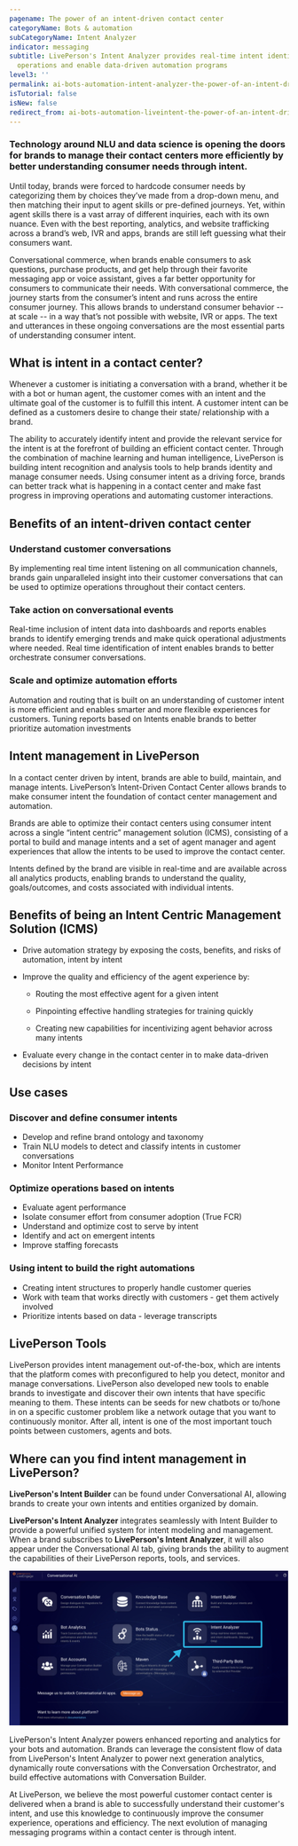 ```yaml
---
pagename: The power of an intent-driven contact center
categoryName: Bots & automation
subCategoryName: Intent Analyzer
indicator: messaging
subtitle: LivePerson's Intent Analyzer provides real-time intent identification to help businesses optimize
  operations and enable data-driven automation programs
level3: ''
permalink: ai-bots-automation-intent-analyzer-the-power-of-an-intent-driven-contact-center.html
isTutorial: false
isNew: false
redirect_from: ai-bots-automation-liveintent-the-power-of-an-intent-driven-contact-center.html
---
```

### Technology around NLU and data science is opening the doors for brands to manage their contact centers more efficiently by better understanding consumer needs through intent.

Until today, brands were forced to hardcode consumer needs by categorizing them by choices they’ve made from a drop-down menu, and then matching their input to agent skills or pre-defined journeys. Yet, within agent skills there is a vast array of different inquiries, each with its own nuance. Even with the best reporting, analytics, and website trafficking across a brand’s web, IVR and apps, brands are still left guessing what their consumers want.

Conversational commerce, when brands enable consumers to ask questions, purchase products, and get help through their favorite messaging app or voice assistant, gives a far better opportunity for consumers to communicate their needs. With conversational commerce, the journey starts from the consumer’s intent and runs across the entire consumer journey. This allows brands to understand consumer behavior -- at scale -- in a way that’s not possible with website, IVR or apps. The text and utterances in these ongoing conversations are the most essential parts of understanding consumer intent.

## What is intent in a contact center?

Whenever a customer is initiating a conversation with a brand, whether it be with a bot or human agent, the customer comes with an intent and the ultimate goal of the customer is to fulfill this intent. A customer intent can be defined as a customers desire to change their state/ relationship with a brand.

The ability to accurately identify intent and provide the relevant service for the intent is at the forefront of building an efficient contact center. Through the combination of machine learning and human intelligence, LivePerson is building intent recognition and analysis tools to help brands identity and manage consumer needs. Using consumer intent as a driving force, brands can better track what is happening in a contact center and make fast progress in improving operations and automating customer interactions.

## Benefits of an intent-driven contact center

### Understand customer conversations

By implementing real time intent listening on all communication channels, brands gain unparalleled insight into their customer conversations that can be used to optimize operations throughout their contact centers.

### Take action on conversational events

Real-time inclusion of intent data into dashboards and reports enables brands to identify emerging trends and make quick operational adjustments where needed. Real time identification of intent enables brands to better orchestrate consumer conversations.

### Scale and optimize automation efforts

Automation and routing that is built on an understanding of customer intent is more efficient and enables smarter and more flexible experiences for customers. Tuning reports based on Intents enable brands to better prioritize automation investments

## Intent management in LivePerson

In a contact center driven by intent, brands are able to build, maintain, and manage intents. LivePerson’s Intent-Driven Contact Center allows brands to make consumer intent the foundation of contact center management and automation.

Brands are able to optimize their contact centers using consumer intent across a single “intent centric” management solution (ICMS), consisting of a portal to build and manage intents and a set of agent manager and agent experiences that allow the intents to be used to improve the contact center.

Intents defined by the brand are visible in real-time and are available across all analytics products, enabling brands to understand the quality, goals/outcomes, and costs associated with individual intents.

## Benefits of being an Intent Centric Management Solution (ICMS)

* Drive automation strategy by exposing the costs, benefits, and risks of automation, intent by intent
* Improve the quality and efficiency of the agent experience by:

  - Routing the most effective agent for a given intent

  - Pinpointing effective handling strategies for training quickly

  - Creating new capabilities for incentivizing agent behavior across many intents
* Evaluate every change in the contact center in to make data-driven decisions by intent

## Use cases

### Discover and define consumer intents

* Develop and refine brand ontology and taxonomy
* Train NLU models to detect and classify intents in customer conversations
* Monitor Intent Performance

### Optimize operations based on intents

* Evaluate agent performance
* Isolate consumer effort from consumer adoption (True FCR)
* Understand and optimize cost to serve by intent
* Identify and act on emergent intents
* Improve staffing forecasts

### Using intent to build the right automations

* Creating intent structures to properly handle customer queries
* Work with team that works directly with customers - get them actively involved
* Prioritize intents based on data - leverage transcripts

## LivePerson Tools

LivePerson provides intent management out-of-the-box, which are intents that the platform comes with preconfigured to help you detect, monitor and manage conversations. LivePerson also developed new tools to enable brands to investigate and discover their own intents that have specific meaning to them. These intents can be seeds for new chatbots or to/hone in on a specific customer problem like a network outage that you want to continuously monitor. After all, intent is one of the most important touch points between customers, agents and bots.

## Where can you find intent management in LivePerson?

**LivePerson's Intent Builder** can be found under Conversational AI, allowing brands to create your own intents and entities organized by domain.

**LivePerson's Intent Analyzer** integrates seamlessly with Intent Builder to provide a powerful unified system for intent modeling and management. When a brand subscribes to **LivePerson's Intent Analyzer**, it will also appear under the Conversational AI tab, giving brands the ability to augment the capabilities of their LivePerson reports, tools, and services.

<img class="fancyimage" width="750" src="img/BotsAutomation_IntentAnalyzer.png">

LivePerson's Intent Analyzer powers enhanced reporting and analytics for your bots and automation. Brands can leverage the consistent flow of data from LivePerson's Intent Analyzer to power next generation analytics, dynamically route conversations with the Conversation Orchestrator, and build effective automations with Conversation Builder.

At LivePerson, we believe the most powerful customer contact center is delivered when a brand is able to successfully understand their customer's intent, and use this knowledge to continuously improve the consumer experience, operations and efficiency. The next evolution of managing messaging programs within a contact center is through intent.
